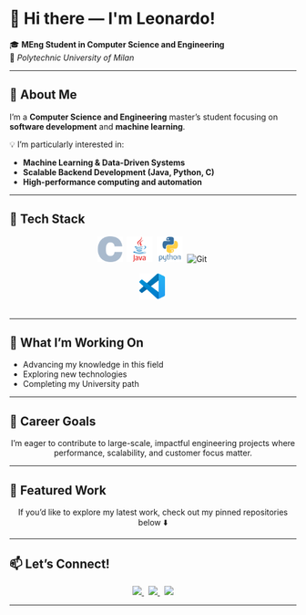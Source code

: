 # 👋 Hi there — I'm Leonardo!  

🎓 **MEng Student in Computer Science and Engineering**  
📍 *Polytechnic University of Milan*

---

## 🚀 About Me  

I’m a **Computer Science and Engineering** master’s student focusing on **software development** and **machine learning**.  

💡 I’m particularly interested in:  
- **Machine Learning & Data-Driven Systems**  
- **Scalable Backend Development (Java, Python, C)**  
- **High-performance computing and automation**

---

## 🧠 Tech Stack  

<p align="center">
  <img src="https://github.com/devicons/devicon/blob/master/icons/c/c-original.svg" title="C" alt="C" width="45" height="45"/>&nbsp;
  <img src="https://github.com/devicons/devicon/blob/master/icons/java/java-original-wordmark.svg" title="Java" alt="Java" width="45" height="45"/>&nbsp;
  <img src="https://github.com/devicons/devicon/blob/master/icons/python/python-original-wordmark.svg" title="Python" alt="Python" width="45" height="45"/>&nbsp;
  <img src="https://cdn.jsdelivr.net/gh/devicons/devicon@latest/icons/git/git-plain-wordmark.svg" title="Git" alt="Git" width="40" height="40"/>&nbsp;
  <br>
  <br>
    <img src="https://github.com/devicons/devicon/blob/master/icons/vscode/vscode-original.svg" title="VS Code" alt="VS Code" width="45" height="45"/>&nbsp;
  </br>
  </br>
</p>

---

## 🌱 What I’m Working On  

- Advancing my knowledge in this field
- Exploring new technologies
- Completing my University path

---

## 🎯 Career Goals  

<p align="center">
I’m eager to contribute to large-scale, impactful engineering projects where performance, scalability, and customer focus matter. 
</p>

---

## 📌 Featured Work  

<p align="center">
If you’d like to explore my latest work, check out my pinned repositories below ⬇️  
</p>

---

## 📫 Let’s Connect!  

<p align="center">
  <a href="https://www.linkedin.com/in/YOUR-LINKEDIN" target="_blank">
    <img src="https://img.shields.io/badge/LinkedIn-blue?logo=linkedin&logoColor=white" />
  </a>
  &nbsp;
  <a href="mailto:YOUR.EMAIL@domain.com">
    <img src="https://img.shields.io/badge/Email-red?logo=gmail&logoColor=white" />
  </a>
  &nbsp;
  <a href="https://github.com/YOUR-GITHUB" target="_blank">
    <img src="https://img.shields.io/badge/GitHub-black?logo=github&logoColor=white" />
  </a>
</p>

---
